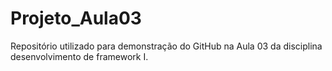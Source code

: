 # Projeto_Aula03
Repositório utilizado para demonstração do GitHub na Aula 03 da disciplina desenvolvimento de framework I.
